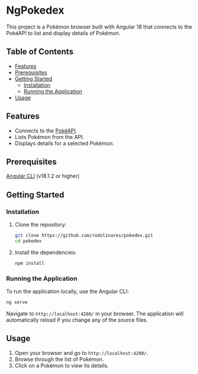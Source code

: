 # NgPokedex

This project is a Pokémon browser built with Angular 18 that connects to the PokéAPI to list and display details of Pokémon.

## Table of Contents

- [Features](#features)
- [Prerequisites](#prerequisites)
- [Getting Started](#getting-started)
  - [Installation](#installation)
  - [Running the Application](#running-the-application)
- [Usage](#usage)

## Features

- Connects to the [PokéAPI](https://pokeapi.co/).
- Lists Pokémon from the API.
- Displays details for a selected Pokémon.

## Prerequisites

[Angular CLI](https://github.com/angular/angular-cli) (v18.1.2 or higher)

## Getting Started

### Installation

1. Clone the repository:

   ```sh
   git clone https://github.com/rodolinares/pokedex.git
   cd pokedex
   ```

2. Install the dependencies:

   ```sh
   npm install
   ```

### Running the Application

To run the application locally, use the Angular CLI:

```sh
ng serve
```

Navigate to `http://localhost:4200/` in your browser. The application will automatically reload if you change any of the source files.

## Usage

1. Open your browser and go to `http://localhost:4200/`.
2. Browse through the list of Pokémon.
3. Click on a Pokémon to view its details.
